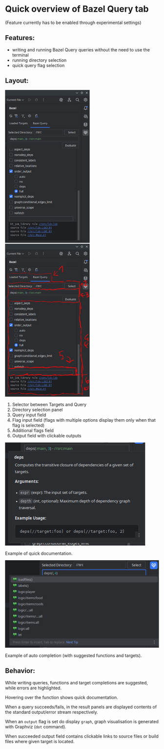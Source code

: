 # Quick overview of Bazel Query tab

(Feature currently has to be enabled through experimental settings)

## Features:
- writing and running Bazel Query queries without the need to use the terminal
- running directory selection
- quick query flag selection

## Layout:
<img alt="tab layout" height="500" src="layout1.png"/>
<img alt="tab layout with numbers" height="500" src="layout2.png"/>

1. Selector between Targets and Query
2. Directory selection panel
3. Query input field
4. Flag input field (flags with multiple options display them only when that flag is selected)
5. Additional flags field
6. Output field with clickable outputs

![](quickDocs.png)

Example of quick documentation.

![](autoCompl.png)

Example of auto completion (with suggested functions and targets).

## Behavior:
While writing queries, functions and target completions are suggested, while errors are highlighted.

Hovering over the function shows quick documentation.

When a query succeeds/fails, in the result panels are displayed contents of the standard output/error stream respectively.

When an `output` flag is set do display `graph`, graph visualisation is generated with Graphviz (`dot` command).

When succeeded output field contains clickable links to source files or build files where given target is located.
